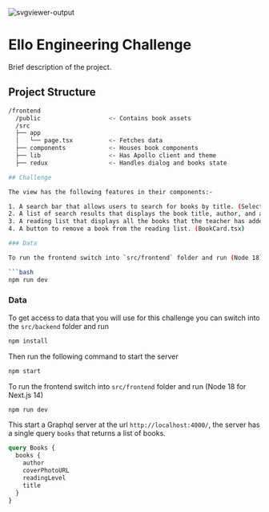 ![svgviewer-output](https://github.com/ElloTechnology/backend_takehome/assets/3518127/561bc8d4-bffc-4360-b9ea-61e876bcec93)


# Ello Engineering Challenge

Brief description of the project.

## Project Structure

```bash
/frontend
  /public                   <- Contains book assets
  /src
  ├── app
  │   └── page.tsx          <- Fetches data
  ├── components            <- Houses book components
  ├── lib                   <- Has Apollo client and theme
  ├── redux                 <- Handles dialog and books state

## Challenge

The view has the following features in their components:-

1. A search bar that allows users to search for books by title. (SelectedBooks.tsx)
2. A list of search results that displays the book title, author, and a button to add the book to the students reading list. (BookList.tsx)
3. A reading list that displays all the books that the teacher has added. (SelectedBooks.tsx)
4. A button to remove a book from the reading list. (BookCard.tsx)

### Data

To run the frontend switch into `src/frontend` folder and run (Node 18)

```bash
npm run dev
```

### Data

To get access to data that you will use for this challenge you can switch into the `src/backend` folder and run

```bash
npm install
```

Then run the following command to start the server

```bash
npm start
```

To run the frontend switch into `src/frontend` folder and run (Node 18 for Next.js 14)

```bash
npm run dev
```

This start a Graphql server at the url `http://localhost:4000/`, the server has a single query `books` that returns a list of books.

```graphql
query Books {
  books {
    author
    coverPhotoURL
    readingLevel
    title
  }
}
```
